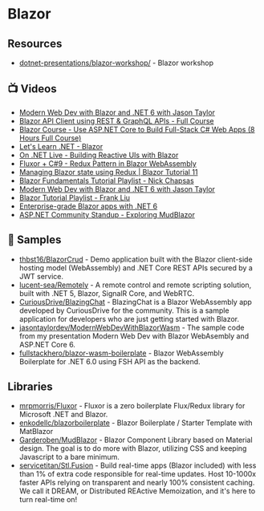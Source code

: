 # Blazor

## Resources
- [dotnet-presentations/blazor-workshop/](https://github.com/dotnet-presentations/blazor-workshop/) - Blazor workshop

## 📺 Videos
- [Modern Web Dev with Blazor and .NET 6 with Jason Taylor](https://www.youtube.com/watch?v=aPDJkl8TNFA)
- [Blazor API Client using REST & GraphQL APIs - Full Course](https://www.youtube.com/watch?v=agIJTnpfFGA)
- [Blazor Course - Use ASP.NET Core to Build Full-Stack C# Web Apps (8 Hours Full Course)](https://www.youtube.com/watch?v=KRJFEpIJeUI)
- [Let's Learn .NET - Blazor](https://www.youtube.com/watch?v=4Xzx7Cm9ykg)
- [On .NET Live - Building Reactive UIs with Blazor](https://www.youtube.com/watch?v=EUOimtP78jQ)
- [Fluxor + C#9 - Redux Pattern in Blazor WebAssembly](https://www.youtube.com/watch?v=sAyH-O0dFaI)
- [Managing Blazor state using Redux | Blazor Tutorial 11](https://www.youtube.com/watch?v=k_c-ErPaYa8)
- [Blazor Fundamentals Tutorial Playlist - Nick Chapsas](https://www.youtube.com/playlist?list=PLUOequmGnXxPrY79JGnF72e1Pba8z93zo)
- [Modern Web Dev with Blazor and .NET 6 with Jason Taylor](https://www.youtube.com/watch?v=lRYrhj9lwQk)
- [Blazor Tutorial Playlist - Frank Liu](https://www.youtube.com/playlist?list=PLgRlicSxjeMOwJyqendhcntDqEjCBncci)
- [Enterprise-grade Blazor apps with .NET 6](https://www.youtube.com/watch?v=GKu-vRxOWr8)
- [ASP.NET Community Standup - Exploring MudBlazor](https://www.youtube.com/watch?v=GtLIpITqznA)
## 🚀 Samples
- [thbst16/BlazorCrud](https://github.com/thbst16/BlazorCrud) - Demo application built with the Blazor client-side hosting model (WebAssembly) and .NET Core REST APIs secured by a JWT service.
- [lucent-sea/Remotely](https://github.com/lucent-sea/Remotely) - A remote control and remote scripting solution, built with .NET 5, Blazor, SignalR Core, and WebRTC.
- [CuriousDrive/BlazingChat](https://github.com/CuriousDrive/BlazingChat) - BlazingChat is a Blazor WebAssembly app developed by CuriousDrive for the community. This is a sample application for developers who are just getting started with Blazor.
- [jasontaylordev/ModernWebDevWithBlazorWasm](https://github.com/jasontaylordev/ModernWebDevWithBlazorWasm) - The sample code from my presentation Modern Web Dev with Blazor WebAsembly and ASP.NET Core 6.
- [fullstackhero/blazor-wasm-boilerplate](https://github.com/fullstackhero/blazor-wasm-boilerplate) - Blazor WebAssembly Boilerplate for .NET 6.0 using FSH API as the backend.
## Libraries
- [mrpmorris/Fluxor](https://github.com/mrpmorris/Fluxor) - Fluxor is a zero boilerplate Flux/Redux library for Microsoft .NET and Blazor.
- [enkodellc/blazorboilerplate](https://github.com/enkodellc/blazorboilerplate) - Blazor Boilerplate / Starter Template with MatBlazor
- [Garderoben/MudBlazor](https://github.com/Garderoben/MudBlazor) - Blazor Component Library based on Material design. The goal is to do more with Blazor, utilizing CSS and keeping Javascript to a bare minimum.
- [servicetitan/Stl.Fusion](https://github.com/servicetitan/Stl.Fusion) - Build real-time apps (Blazor included) with less than 1% of extra code responsible for real-time updates. Host 10-1000x faster APIs relying on transparent and nearly 100% consistent caching. We call it DREAM, or Distributed REActive Memoization, and it's here to turn real-time on!